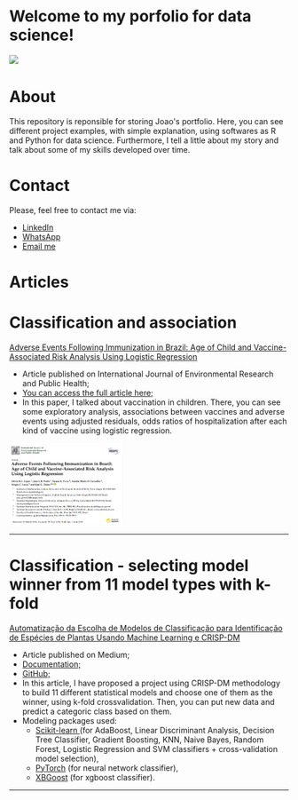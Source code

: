 # Welcome to my porfolio for data science!

[<img src="https://img.shields.io/badge/Author-JoaoLucas-f39f37">](https://www.linkedin.com/in/jo%C3%A3o-lucas-42407b35/)

# About
This repository is reponsible for storing Joao's portfolio. Here, you can see different project examples, with simple explanation, using softwares as R and Python for data science. 
Furthermore, I tell a little about my story and talk about some of my skills developed over time.

# Contact
Please, feel free to contact me via: <br>
* <a href="https://www.linkedin.com/in/jo%C3%A3o-lucas-42407b35/">LinkedIn</a> <br>
* <a href="https://wa.me/+5551985765763/">WhatsApp</a> <br>
* <a href="mailto:joao_perin32@hotmail.com">Email me </a> <br>

# Articles

# Classification and association
<a href="https://www.mdpi.com/1660-4601/15/6/1149"> Adverse Events Following Immunization in Brazil: Age of Child and Vaccine-Associated Risk Analysis Using Logistic Regression </a>

* Article published on International Journal of Environmental Research and Public Health; <br>
* <a href="https://www.mdpi.com/1660-4601/15/6/1149">You can access the full article here; </a> <br> 
* In this paper, I talked about vaccination in children. There, you can see some exploratory analysis, associations between vaccines and adverse events using adjusted residuals, odds ratios of hospitalization after each kind of vaccine using logistic regression. <br> 

[<img src="aepi_article_title_and_authors.png" width="40%" >](https://www.mdpi.com/1660-4601/15/6/1149)

------------------------------------------------------------------------------------------------------------------------------
# Classification - selecting model winner from 11 model types with k-fold
<a href="https://medium.com/@joaolucasrpt/projeto-crisp-dm-utilizando-o-conjunto-de-dados-iris-0f98de856a56"> Automatização da Escolha de Modelos de Classificação para Identificação de Espécies de Plantas Usando Machine Learning e CRISP-DM </a>

* Article published on Medium; <br>
* <a href="https://medium.com/@joaolucasrpt/projeto-crisp-dm-utilizando-o-conjunto-de-dados-iris-0f98de856a56">Documentation; </a> <br> 
* <a href="https://github.com/JoaoLucasPerin/Iris.git">GitHub; </a> <br>
* In this article, I have proposed a project using CRISP-DM methodology to build 11 different statistical models and choose one of them as the winner, using k-fold crossvalidation. Then, you can put new data and predict a categoric class based on them. <br>
* Modeling packages used: <br>
  * <a href="https://scikit-learn.org/"> Scikit-learn </a> (for AdaBoost, Linear Discriminant Analysis, Decision Tree Classifier, Gradient Boosting, KNN, Naive Bayes, Random Forest, Logistic Regression and SVM classifiers + cross-validation model selection), <br>
  * <a href="https://pytorch.org/">PyTorch</a> (for neural network classifier), <br>
  * <a href="https://xgboost.readthedocs.io/en/stable/python/">XBGoost</a> (for xgboost classifier). <br>

------------------------------------------------------------------------------------------------------------------------------


